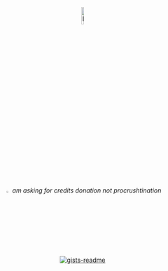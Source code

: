 <!--p align="center">
<img src="https://cdn.catcatnya.com/custom_emojis/images/000/146/790/original/154e8e41648b2bb9.gif" alt="Blob Cat Eyes" width="10%"> <br><br>
<a href="https://qqjixiong.supfree.net/msn.asp?qq=94375785" target="_blank"><strong>8ORUZ7</strong></a>  |  
<a href="https://github.com/TAPEZONE128" target="_blank"><strong>TAPEZONE128</strong></a>  |  
<a href="https://github.com/VIRUZ801" target="_blank"><strong>VIRUS801</strong></a> 
</p>-->

<div align="center">
<a href="https://paypal.me/amgacedo" target="_blank">
<img src="https://cdn.catcatnya.com/custom_emojis/images/000/196/845/original/7508fdf05f4279ec.gif" alt="Blob Cat Eyes" width="10%"> </a>
<h6><img src="https://cdn.catcatnya.com/custom_emojis/images/000/073/976/original/40cdaab96dbafda3.png" alt="Blob Cat Eyes" width="3%"> am asking for credits donation not procrushtination</h6> 

 [![gists-readme](https://gists-readme.yizack.com/api?user=8ORUZ7&title=Click+Me%21&n=1&theme=dark)](https://rb.gy/jliq6a)

</div>


